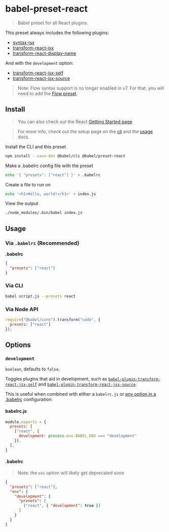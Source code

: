 # babel-preset-react

> Babel preset for all React plugins.

This preset always includes the following plugins:

- [syntax-jsx](https://babeljs.io/docs/plugins/syntax-jsx/)
- [transform-react-jsx](https://babeljs.io/docs/plugins/transform-react-jsx/)
- [transform-react-display-name](https://babeljs.io/docs/plugins/transform-react-display-name/)

And with the `development` option:

- [transform-react-jsx-self](https://babeljs.io/docs/plugins/transform-react-jsx-self/)
- [transform-react-jsx-source](https://babeljs.io/docs/plugins/transform-react-jsx-source/)

> Note: Flow syntax support is no longer enabled in v7. For that, you will need to add the [Flow preset](https://babeljs.io/docs/plugins/preset-flow/).

## Install

> You can also check out the React [Getting Started page](https://facebook.github.io/react/docs/hello-world.html)

> For more info, check out the setup page on the [cli](/docs/setup/) and the [usage](/docs/usage/cli/) docs.

Install the CLI and this preset

```sh
npm install --save-dev @babel/cli @babel/preset-react
```

Make a .babelrc config file with the preset

```sh
echo '{ "presets": ["react"] }' > .babelrc
```

Create a file to run on

```sh
echo '<h1>Hello, world!</h1>' > index.js
```

View the output

```sh
./node_modules/.bin/babel index.js
```

## Usage

### Via `.babelrc` (Recommended)

**.babelrc**

```json
{
  "presets": ["react"]
}
```

### Via CLI

```sh
babel script.js --presets react
```

### Via Node API

```javascript
require("@babel/core").transform("code", {
  presets: ["react"]
});
```

## Options

### `development`

`boolean`, defaults to `false`.

Toggles plugins that aid in development, such as [`babel-plugin-transform-react-jsx-self`](https://babeljs.io/docs/plugins/transform-react-jsx-self/) and [`babel-plugin-transform-react-jsx-source`](https://babeljs.io/docs/plugins/transform-react-jsx-source/).

This is useful when combined with either a `babelrc.js` or [env option in a .babelrc](https://babeljs.io/docs/usage/babelrc/#env-option) configuration:

#### babelrc.js

```js
module.exports = {
  presets: [
    ["react", {
      development: process.env.BABEL_ENV === "development"
    }],
  ],
}
```

#### .babelrc

> Note: the `env` option will likely get deprecated soon

```json
{
  "presets": ["react"],
  "env": {
    "development": {
      "presets": [
        ["react", { "development": true }]
      ]
    }
  }
}
```
